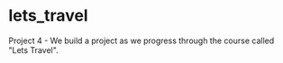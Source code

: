 # lets_travel
Project 4 - We build a project as we progress through the course called "Lets Travel".
